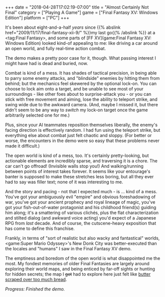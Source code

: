 +++
date = "2018-04-28T17:02:19-07:00"
title = "Almost Certainly Not Final"
category = ["Playing A Game"]
game = ["Final Fantasy XV: Windows Edition"]
platform = ["PC"]
+++

It's been about eight-and-a-half <i>years</i> since {{% abslink href="2009/11/17/final-fantasy-xii-9/" %}}my last go{{% /abslink %}} at a <tag:Final Fantasy>, and some parts of [FF XV](game:Final Fantasy XV: Windows Edition) looked kind-of appealing to me: like driving a car around an open world, and fully real-time action combat.

The demo makes a pretty poor case for it, though.  What passing interest I might have had is dead and buried, now.

Combat is kind of a mess.  It has shades of tactical precision, in being able to parry some enemy attacks, and "blindside" enemies by hitting them from behind; but the mechanics feel skewered by the optional lock-on.  You can choose to lock aim onto a target, and be unable to see most of your surroundings - like other foes about to surprise-attack you - or you can stick with free movement and aiming, lose the ability to teleport strike, and swing wide due to the awkward camera.  (And, maybe I missed it, but there didn't seem to be any way to <i>switch</i> my lock-on target once the game arbitrarily selected one for me.)

Plus, since your AI teammates reposition themselves liberally, the enemy's facing direction is effectively random.  I had fun using the teleport strike, but everything else about combat just felt chaotic and sloppy.  (For better or worse, the encounters in the demo were so easy that these problems never made it difficult.)

The open world is kind of a mess, too.  It's certainly pretty-looking, but actionable elements are incredibly sparse, and traversing it is a chore.  The car can't go offroad!  (Invisible walls stop you!)  And walking/running between points of interest takes forever.  It seems like your entourage's banter is supposed to make these stretches less boring, but all they ever had to say was filler text; none of it was interesting to me.

And the story and pacing - not that I expected much - is ... kind of a mess.  You've got your ambiguously evil "empire" and obvious foreshadowing of war, you've got your ancient prophecy and royal lineage of magic, you've got your fish-out-of-water protagonist and his childhood friend(s) guiding him along; it's a smattering of various clich&eacute;s, plus the flat characterization and stilted dialog (and awkward voice acting) you'd expect of a Japanese RPG from <i>last</i> decade.  And of course, the cutscene-heavy exposition that has come to define this franchise.

Frankly, in terms of "sort of realistic but also wacky and fantastical" worlds, <game:Super Mario Odyssey>'s New Donk City was better-executed than the locales and "humans" I saw in the Final Fantasy XV demo.

The emptiness and boredom of the open world is what disappointed me the most.  My fondest memories of older Final Fantasies are largely around exploring their world maps, and being enticed by far-off sights or hunting for hidden secrets; the map I <s>got</s> had to explore here just felt like <a href="https://www.youtube.com/watch?v=fksu6FENojY">butter scraped over too much bread</a>.

<i>Progress: Finished the demo.</i>
